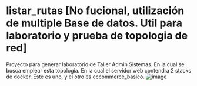 # listar_rutas [No fucional, utilización de multiple Base de datos. Util para laboratorio y prueba de topologia de red]

Proyecto para generar laboratorio de Taller Admin Sistemas. En la cual se busca emplear esta topologia. En la cual el servidor web contendra 2 stacks de docker. Este es uno, y el otro es eccommerce_basico.
![image](https://github.com/user-attachments/assets/2ab0e418-2fab-47cc-8d15-f38e64c569b1)
